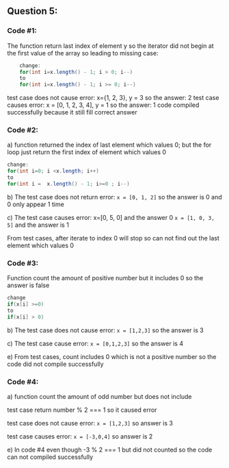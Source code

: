 ## Question 5: 
### Code #1:
The function return last index of element y so the iterator did not begin at the first value of the array so leading to missing case:
```java
	change:
	for(int i=x.length() - 1; i > 0; i--)
	to 
	for(int i=x.length() - 1; i >= 0; i--)
```

test case does not cause error: x={1, 2, 3}, y = 3 so the answer: 2
test case causes error: x = [0, 1, 2, 3, 4], y = 1 so the answer: 1
		      code compiled successfully because it still fill correct answer
	
### Code #2:
a)  function returned the index of last element which values 0; but the for loop just return the first index of element which values 0
```java
change:
for(int i=0; i <x.length; i++) 
to
for(int i =  x.length() - 1; i>=0 ; i--)
```
b) The test case does not return error: `x = [0, 1, 2]` so the answer is 0 and 0 only appear 1 time

c) The test case causes error: x=[0, 5, 0] and the answer 0
`x = [1, 0, 3, 5]` and the answer is 1

From test cases, after iterate to index 0 will stop so can not find out the last element which values 0

### Code #3:
Function count the amount of positive number but it includes 0 so the answer is false
```java
change
if(x[i] >=0) 
to 
if(x[i] > 0)
```
b) The test case does not cause error: `x = [1,2,3]` so the answer is 3

c) The test case cause error: `x = [0,1,2,3]` so the answer is 4

e) From test cases, count includes 0 which is not a positive number so the code did not compile successfully

### Code #4:
a) function count the amount of odd number but does not include

 test case return number % 2 === 1 so it caused error

 test case does not cause error: `x = [1,2,3]` so answer is 3

 test case causes error: `x = [-3,0,4]` so answer is 2

e) In code #4 even though -3 % 2 === 1 but did not counted so the code can not compiled successfully
